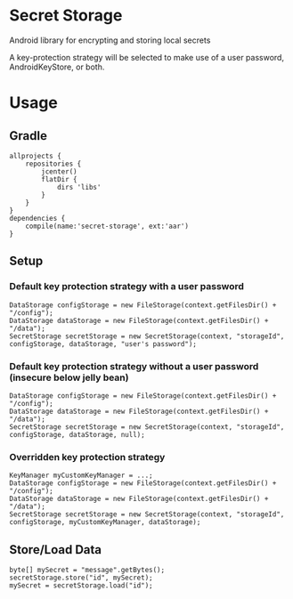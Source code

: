 # Secret Storage
Android library for encrypting and storing local secrets

A key-protection strategy will be selected to make use of
a user password, AndroidKeyStore, or both.

# Usage

## Gradle
```
allprojects {
    repositories {
        jcenter()
        flatDir {
            dirs 'libs'
        }
    }
}
dependencies {
    compile(name:'secret-storage', ext:'aar')
}
```

## Setup

### Default key protection strategy with a user password
```
DataStorage configStorage = new FileStorage(context.getFilesDir() + "/config");
DataStorage dataStorage = new FileStorage(context.getFilesDir() + "/data");
SecretStorage secretStorage = new SecretStorage(context, "storageId", configStorage, dataStorage, "user's password");
```

### Default key protection strategy without a user password (insecure below jelly bean)
```
DataStorage configStorage = new FileStorage(context.getFilesDir() + "/config");
DataStorage dataStorage = new FileStorage(context.getFilesDir() + "/data");
SecretStorage secretStorage = new SecretStorage(context, "storageId", configStorage, dataStorage, null);
```

### Overridden key protection strategy
```
KeyManager myCustomKeyManager = ...;
DataStorage configStorage = new FileStorage(context.getFilesDir() + "/config");
DataStorage dataStorage = new FileStorage(context.getFilesDir() + "/data");
SecretStorage secretStorage = new SecretStorage(context, "storageId", configStorage, myCustomKeyManager, dataStorage);
```

## Store/Load Data
```
byte[] mySecret = "message".getBytes();
secretStorage.store("id", mySecret);
mySecret = secretStorage.load("id");
```
